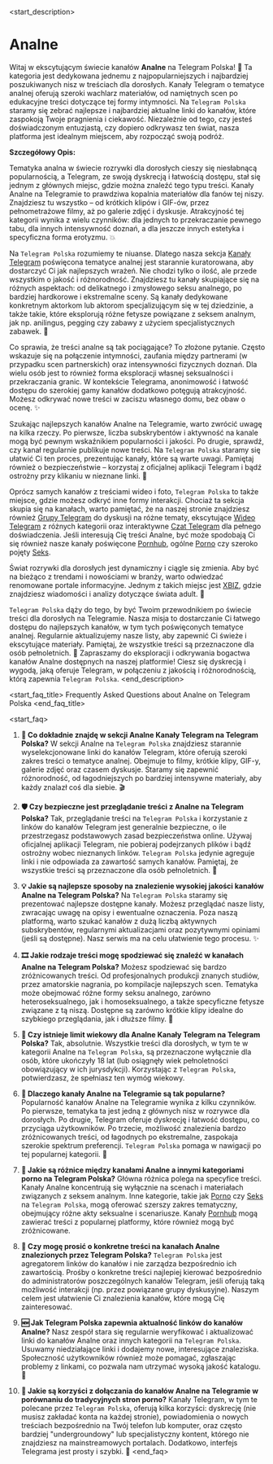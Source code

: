 <start_description>
# Analne

Witaj w ekscytującym świecie kanałów **Analne** na Telegram Polska! 🍑 Ta kategoria jest dedykowana jednemu z najpopularniejszych i najbardziej poszukiwanych nisz w treściach dla dorosłych. Kanały Telegram o tematyce analnej oferują szeroki wachlarz materiałów, od namiętnych scen po edukacyjne treści dotyczące tej formy intymności. Na `Telegram Polska` staramy się zebrać najlepsze i najbardziej aktualne linki do kanałów, które zaspokoją Twoje pragnienia i ciekawość. Niezależnie od tego, czy jesteś doświadczonym entuzjastą, czy dopiero odkrywasz ten świat, nasza platforma jest idealnym miejscem, aby rozpocząć swoją podróż.

**Szczegółowy Opis:**

Tematyka analna w świecie rozrywki dla dorosłych cieszy się niesłabnącą popularnością, a Telegram, ze swoją dyskrecją i łatwością dostępu, stał się jednym z głównych miejsc, gdzie można znaleźć tego typu treści. Kanały Analne na Telegramie to prawdziwa kopalnia materiałów dla fanów tej niszy. Znajdziesz tu wszystko – od krótkich klipów i GIF-ów, przez pełnometrażowe filmy, aż po galerie zdjęć i dyskusje. Atrakcyjność tej kategorii wynika z wielu czynników: dla jednych to przekraczanie pewnego tabu, dla innych intensywność doznań, a dla jeszcze innych estetyka i specyficzna forma erotyzmu. 💥

Na `Telegram Polska` rozumiemy te niuanse. Dlatego nasza sekcja [Kanały Telegram](/kanaly/) poświęcona tematyce analnej jest starannie kuratorowana, aby dostarczyć Ci jak najlepszych wrażeń. Nie chodzi tylko o ilość, ale przede wszystkim o jakość i różnorodność. Znajdziesz tu kanały skupiające się na różnych aspektach: od delikatnego i zmysłowego seksu analnego, po bardziej hardkorowe i ekstremalne sceny. Są kanały dedykowane konkretnym aktorkom lub aktorom specjalizującym się w tej dziedzinie, a także takie, które eksplorują różne fetysze powiązane z seksem analnym, jak np. anilingus, pegging czy zabawy z użyciem specjalistycznych zabawek. 🧸

Co sprawia, że treści analne są tak pociągające? To złożone pytanie. Często wskazuje się na połączenie intymności, zaufania między partnerami (w przypadku scen partnerskich) oraz intensywności fizycznych doznań. Dla wielu osób jest to również forma eksploracji własnej seksualności i przekraczania granic. W kontekście Telegrama, anonimowość i łatwość dostępu do szerokiej gamy kanałów dodatkowo potęgują atrakcyjność. Możesz odkrywać nowe treści w zaciszu własnego domu, bez obaw o ocenę. ✨

Szukając najlepszych kanałów Analne na Telegramie, warto zwrócić uwagę na kilka rzeczy. Po pierwsze, liczba subskrybentów i aktywność na kanale mogą być pewnym wskaźnikiem popularności i jakości. Po drugie, sprawdź, czy kanał regularnie publikuje nowe treści. Na `Telegram Polska` staramy się ułatwić Ci ten proces, prezentując kanały, które są warte uwagi. Pamiętaj również o bezpieczeństwie – korzystaj z oficjalnej aplikacji Telegram i bądź ostrożny przy klikaniu w nieznane linki. 🚀

Oprócz samych kanałów z treściami wideo i foto, `Telegram Polska` to także miejsce, gdzie możesz odkryć inne formy interakcji. Chociaż ta sekcja skupia się na kanałach, warto pamiętać, że na naszej stronie znajdziesz również [Grupy Telegram](/grupy/) do dyskusji na różne tematy, ekscytujące [Wideo Telegram](/wideo/) z różnych kategorii oraz interaktywne [Czat Telegram](/czat/) dla pełnego doświadczenia. Jeśli interesują Cię treści Analne, być może spodobają Ci się również nasze kanały poświęcone [Pornhub](/kanaly/pornhub/), ogólne [Porno](/kanaly/porno/) czy szeroko pojęty [Seks](/kanaly/seks/).

Świat rozrywki dla dorosłych jest dynamiczny i ciągle się zmienia. Aby być na bieżąco z trendami i nowościami w branży, warto odwiedzać renomowane portale informacyjne. Jednym z takich miejsc jest [XBIZ](https://www.xbiz.com), gdzie znajdziesz wiadomości i analizy dotyczące świata adult. 📰

`Telegram Polska` dąży do tego, by być Twoim przewodnikiem po świecie treści dla dorosłych na Telegramie. Nasza misja to dostarczanie Ci łatwego dostępu do najlepszych kanałów, w tym tych poświęconych tematyce analnej. Regularnie aktualizujemy nasze listy, aby zapewnić Ci świeże i ekscytujące materiały. Pamiętaj, że wszystkie treści są przeznaczone dla osób pełnoletnich. 🔞 Zapraszamy do eksploracji i odkrywania bogactwa kanałów Analne dostępnych na naszej platformie! Ciesz się dyskrecją i wygodą, jaką oferuje Telegram, w połączeniu z jakością i różnorodnością, którą zapewnia `Telegram Polska`.
<end_description>

<start_faq_title>
Frequently Asked Questions about Analne on Telegram Polska
<end_faq_title>

<start_faq>
1. **🧐 Co dokładnie znajdę w sekcji Analne Kanały Telegram na Telegram Polska?**
W sekcji Analne na `Telegram Polska` znajdziesz starannie wyselekcjonowane linki do kanałów Telegram, które oferują szeroki zakres treści o tematyce analnej. Obejmuje to filmy, krótkie klipy, GIF-y, galerie zdjęć oraz czasem dyskusje. Staramy się zapewnić różnorodność, od łagodniejszych po bardziej intensywne materiały, aby każdy znalazł coś dla siebie. 🎬

2. **🛡️ Czy bezpieczne jest przeglądanie treści z Analne na Telegram Polska?**
Tak, przeglądanie treści na `Telegram Polska` i korzystanie z linków do kanałów Telegram jest generalnie bezpieczne, o ile przestrzegasz podstawowych zasad bezpieczeństwa online. Używaj oficjalnej aplikacji Telegram, nie pobieraj podejrzanych plików i bądź ostrożny wobec nieznanych linków. `Telegram Polska` jedynie agreguje linki i nie odpowiada za zawartość samych kanałów. Pamiętaj, że wszystkie treści są przeznaczone dla osób pełnoletnich. 🔞

3. **💡 Jakie są najlepsze sposoby na znalezienie wysokiej jakości kanałów Analne na Telegram Polska?**
Na `Telegram Polska` staramy się prezentować najlepsze dostępne kanały. Możesz przeglądać nasze listy, zwracając uwagę na opisy i ewentualne oznaczenia. Poza naszą platformą, warto szukać kanałów z dużą liczbą aktywnych subskrybentów, regularnymi aktualizacjami oraz pozytywnymi opiniami (jeśli są dostępne). Nasz serwis ma na celu ułatwienie tego procesu. ✨

4. **🎞️ Jakie rodzaje treści mogę spodziewać się znaleźć w kanałach Analne na Telegram Polska?**
Możesz spodziewać się bardzo zróżnicowanych treści. Od profesjonalnych produkcji znanych studiów, przez amatorskie nagrania, po kompilacje najlepszych scen. Tematyka może obejmować różne formy seksu analnego, zarówno heteroseksualnego, jak i homoseksualnego, a także specyficzne fetysze związane z tą niszą. Dostępne są zarówno krótkie klipy idealne do szybkiego przeglądania, jak i dłuższe filmy. 🍑

5. **🔞 Czy istnieje limit wiekowy dla Analne Kanały Telegram na Telegram Polska?**
Tak, absolutnie. Wszystkie treści dla dorosłych, w tym te w kategorii Analne na `Telegram Polska`, są przeznaczone wyłącznie dla osób, które ukończyły 18 lat (lub osiągnęły wiek pełnoletności obowiązujący w ich jurysdykcji). Korzystając z `Telegram Polska`, potwierdzasz, że spełniasz ten wymóg wiekowy.

6. **🤔 Dlaczego kanały Analne na Telegramie są tak popularne?**
Popularność kanałów Analne na Telegramie wynika z kilku czynników. Po pierwsze, tematyka ta jest jedną z głównych nisz w rozrywce dla dorosłych. Po drugie, Telegram oferuje dyskrecję i łatwość dostępu, co przyciąga użytkowników. Po trzecie, możliwość znalezienia bardzo zróżnicowanych treści, od łagodnych po ekstremalne, zaspokaja szerokie spektrum preferencji. `Telegram Polska` pomaga w nawigacji po tej popularnej kategorii. 🚀

7. **🔄 Jakie są różnice między kanałami Analne a innymi kategoriami porno na Telegram Polska?**
Główna różnica polega na specyfice treści. Kanały Analne koncentrują się wyłącznie na scenach i materiałach związanych z seksem analnym. Inne kategorie, takie jak [Porno](/kanaly/porno/) czy [Seks](/kanaly/seks/) na `Telegram Polska`, mogą oferować szerszy zakres tematyczny, obejmujący różne akty seksualne i scenariusze. Kanały [Pornhub](/kanaly/pornhub/) mogą zawierać treści z popularnej platformy, które również mogą być zróżnicowane.

8. **💬 Czy mogę prosić o konkretne treści na kanałach Analne znalezionych przez Telegram Polska?**
`Telegram Polska` jest agregatorem linków do kanałów i nie zarządza bezpośrednio ich zawartością. Prośby o konkretne treści najlepiej kierować bezpośrednio do administratorów poszczególnych kanałów Telegram, jeśli oferują taką możliwość interakcji (np. przez powiązane grupy dyskusyjne). Naszym celem jest ułatwienie Ci znalezienia kanałów, które mogą Cię zainteresować.

9. **🆕 Jak Telegram Polska zapewnia aktualność linków do kanałów Analne?**
Nasz zespół stara się regularnie weryfikować i aktualizować linki do kanałów Analne oraz innych kategorii na `Telegram Polska`. Usuwamy niedziałające linki i dodajemy nowe, interesujące znaleziska. Społeczność użytkowników również może pomagać, zgłaszając problemy z linkami, co pozwala nam utrzymać wysoką jakość katalogu. 🔄

10. **🌟 Jakie są korzyści z dołączania do kanałów Analne na Telegramie w porównaniu do tradycyjnych stron porno?**
Kanały Telegram, w tym te polecane przez `Telegram Polska`, oferują kilka korzyści: dyskrecję (nie musisz zakładać konta na każdej stronie), powiadomienia o nowych treściach bezpośrednio na Twój telefon lub komputer, oraz często bardziej "undergroundowy" lub specjalistyczny kontent, którego nie znajdziesz na mainstreamowych portalach. Dodatkowo, interfejs Telegrama jest prosty i szybki. 📱
<end_faq>